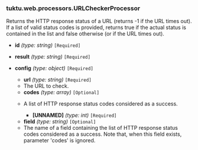 ### tuktu.web.processors.URLCheckerProcessor
Returns the HTTP response status of a URL (returns -1 if the URL times out).  If a list of valid status codes is provided, returns true if the actual status is contained in the list and false otherwise (or if the URL times out).

  * **id** *(type: string)* `[Required]`

  * **result** *(type: string)* `[Required]`

  * **config** *(type: object)* `[Required]`

    * **url** *(type: string)* `[Required]`
    - The URL to check.

    * **codes** *(type: array)* `[Optional]`
    - A list of HTTP response status codes considered as a success.

      * **[UNNAMED]** *(type: int)* `[Required]`

    * **field** *(type: string)* `[Optional]`
    - The name of a field containing the list of HTTP response status codes considered as a success. Note that, when this field exists, parameter 'codes' is ignored.

